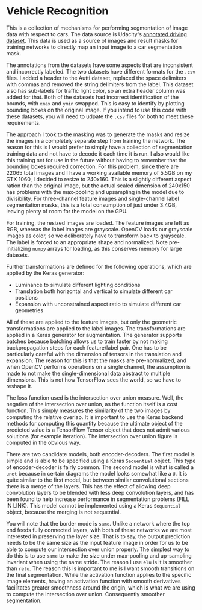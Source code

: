 # Vehicle Recognition

This is a collection of mechanisms for performing segmentation 
of image data with respect to cars.  The data source is Udacity's
[annotated driving dataset](https://github.com/udacity/self-driving-car/tree/master/annotations).
This data is used as a source of images and result masks
for training networks to directly map an input image to a 
car segmentation mask.  

The annotations from the datasets have some aspects that are
inconsistent and incorrectly labeled.  The two datasets have
different formats for the `.csv` files.  I added a header to 
the Autti dataset, replaced the space delimiters with commas
and removed the string delimiters from the label.  This dataset
also has sub-labels for traffic light color, so an extra header
column was added for that.  Both of the datasets had incorrect
identification of the bounds, with `xmax` and `ymin` swapped.
This is easy to identify by plotting bounding boxes on the 
original image.  If you intend to use this code with these 
datasets, you will need to udpate the `.csv` files for both
to meet these requirements. 

The approach I took to the masking was to generate the masks 
and resize the images in a completely separate step from training
the network.  The reason for this is I would prefer to simply have a 
collection of segmentation training data and not have to decode it 
each time it is run.  I also would like this training set for 
use in the future without having to remember that the bounding boxes
required correction.  For this problem, since there are 22065 total
images and I have a working available memory of 5.5GB on my 
GTX 1060, I decided to resize to 240x160.  This is a slightly different
aspect ration than the original image, but the actual scaled dimension
of 240x150 has problems with the max-pooling and upsampling in the model
due to divisibility.  For three-channel feature images and single-channel 
label segmentation masks, this is a total consumption of just under 3.4GB, 
leaving plenty of room for the model on the GPU.

For training, the resized images are loaded.  The feature images are 
left as RGB, whereas the label images are grayscale.  OpenCV loads our 
grayscale images as color, so we deliberately have to transform back
to grayscale.  The label is forced to an appropriate shape and normalized.
Note pre-initializing `numpy` arrays for loading, as this conserves memory
for large datasets.  

Further transformations are defined for the following operations, 
which are applied by the Keras generator:

 * Luminance to simulate different lighting conditions
 * Translation both horizontal and vertical to simulate different car positions
 * Expansion with unconstrained aspect ratio to simulate different car geometries

All of these are applied to the feature images, but only the geometric
transformations are applied to the label images.  The transformations
are applied in a Keras generator for augmentation.  The generator 
supports batches because batching allows us to train faster by not
making backpropagation steps for each feature/label pair.  One has to be
particularly careful with the dimension of tensors in the translation
and expansion.  The reason for this is that the masks are pre-normalized,
and when OpenCV performs operations on a single channel, the assumption is
made to not make the single-dimensional data abstract to multiple dimensions.
This is not how TensorFlow sees the world, so we have to reshape it.

The loss function used is the intersection over union measure.  Well, the 
negative of the intersection over union, as the function itself is a cost 
function. This simply measures the similarity of the two images by computing 
the relative overlap.  It is important to use the Keras backend methods for 
computing this quantity because the ultimate object of the predicted value is a 
TensorFlow Tensor object that does not admit various solutions (for example 
iteration).  The intersection over union figure is computed in the obvious 
way.

There are two candidate models, both encoder-decoders. The first model is simple 
and is able to be specified using a Keras `Sequential` object.  This type 
of encoder-decoder is fairly common.  The second model is what is called 
a `unet` because in certain diagrams the model looks somewhat like a `U`.  It is
quite similar to the first model, but between similar convolutional sections 
there is a merge of the layers.  This has the effect of allowing deep convolution
layers to be blended with less deep convolution layers, and has been found to
help increase performance in segmentation problems (FILL IN LINK).  This model cannot be
implemented using a Keras `Sequential` object, because the merging is not 
sequential. 

You will note that the border mode is `same`.  Unlike a network where the top end
feeds fully connected layers, with both of these networks we are most interested in
preserving the layer size.  That is to say, the output prediction needs to be the 
same size as the input feature image in order for us to be able to compute our
intersection over union properly.  The simplest way to do this is to use `same` to
make the size under max-pooling and up-sampling invariant when using the same stride.
The reason I use `elu` is it is smoother than `relu`.  The reason this is important
to me is I want smooth transitions on the final segmentation.  While the activation 
function applies to the specific image elements, having an activation function
with smooth derivatives facilitates greater smoothness around the origin, which 
is what we are using to compute the intersection over union.  Consequently smoother
segmentation.
